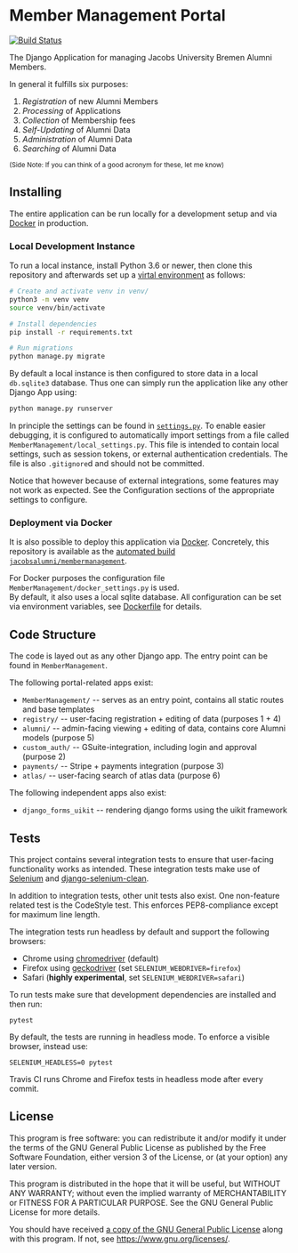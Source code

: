 # Member Management Portal

[![Build Status](https://travis-ci.com/JacobsAlumni/MemberManagement.svg?branch=master)](https://travis-ci.com/JacobsAlumni/MemberManagement)

The Django Application for managing Jacobs University Bremen Alumni Members. 

In general it fulfills six purposes: 

1. *Registration* of new Alumni Members
2. *Processing* of Applications
3. *Collection* of Membership fees
4. *Self-Updating* of Alumni Data
5. *Administration* of Alumni Data
6. *Searching* of Alumni Data

<small>(Side Note: If you can think of a good acronym for these, let me know)</small>

## Installing

The entire application can be run locally for a development setup and via [Docker](https://www.docker.com/) in production. 

### Local Development Instance

To run a local instance, install Python 3.6 or newer, then clone this repository and afterwards set up a [virtal environment](https://docs.python.org/3/library/venv.html) as follows:

```bash
# Create and activate venv in venv/ 
python3 -m venv venv
source venv/bin/activate

# Install dependencies
pip install -r requirements.txt

# Run migrations
python manage.py migrate
```

By default a local instance is then configured to store data in a local `db.sqlite3` database. 
Thus one can simply run the application like any other Django App using:

```bash
python manage.py runserver
```

In principle the settings can be found in [`settings.py`](MemberManagement/settings.py). 
To enable easier debugging, it is configured to automatically import settings from a file called `MemberManagement/local_settings.py`.
This file is intended to contain local settings, such as session tokens, or external authentication credentials. 
The file is also `.gitignore`d and should not be committed. 

Notice that however because of external integrations, some features may not work as expected. 
See the Configuration sections of the appropriate settings to configure. 

### Deployment via Docker

It is also possible to deploy this application via [Docker](https://www.docker.com/). 
Concretely, this repository is available as the [automated build](https://docs.docker.com/v17.12/docker-cloud/builds/automated-build/) [`jacobsalumni/membermanagement`](https://hub.docker.com/r/jacobsalumni/membermanagement/). 

For Docker purposes the configuration file `MemberManagement/docker_settings.py` is used.  
By default, it also uses a local sqlite database. 
All configuration can be set via environment variables, see [Dockerfile](Dockerfile) for details. 

## Code Structure

The code is layed out as any other Django app.
The entry point can be found in `MemberManagement`. 

The following portal-related apps exist:

- `MemberManagement/` -- serves as an entry point, contains all static routes and base templates
- `registry/` -- user-facing registration + editing of data (purposes 1 + 4)
- `alumni/` -- admin-facing viewing + editing of data, contains core Alumni models (purpose 5)
- `custom_auth/` -- GSuite-integration, including login and approval (purpose 2)
- `payments/` -- Stripe + payments integration (purpose 3)
- `atlas/` -- user-facing search of atlas data (purpose 6)

The following independent apps also exist:

- `django_forms_uikit` -- rendering django forms using the uikit framework

## Tests

This project contains several integration tests to ensure that user-facing functionality works as intended. 
These integration tests make use of [Selenium](https://docs.seleniumhq.org) and [django-selenium-clean](https://github.com/aptiko/django-selenium-clean). 

In addition to integration tests, other unit tests also exist. 
One non-feature related test is the CodeStyle test. This enforces PEP8-compliance except for maximum line length.

The integration tests run headless by default and support the following browsers:
- Chrome using [chromedriver](https://sites.google.com/a/chromium.org/chromedriver/) (default)
- Firefox using [geckodriver](https://github.com/mozilla/geckodriver) (set `SELENIUM_WEBDRIVER=firefox`)
- Safari (__highly experimental__, set `SELENIUM_WEBDRIVER=safari`)

To run tests make sure that development dependencies are installed and then run:

```
pytest
```

By default, the tests are running in headless mode. 
To enforce a visible browser, instead use:

```
SELENIUM_HEADLESS=0 pytest
```

Travis CI runs Chrome and Firefox tests in headless mode after every commit.  

## License

This program is free software: you can redistribute it and/or modify
it under the terms of the GNU General Public License as published by
the Free Software Foundation, either version 3 of the License, or
(at your option) any later version.

This program is distributed in the hope that it will be useful,
but WITHOUT ANY WARRANTY; without even the implied warranty of
MERCHANTABILITY or FITNESS FOR A PARTICULAR PURPOSE.  See the
GNU General Public License for more details.

You should have received [a copy of the GNU General Public License](./LICENSE)
along with this program.  If not, see <https://www.gnu.org/licenses/>.
